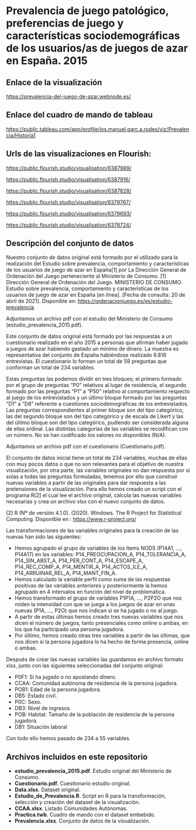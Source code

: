 # Prevalencia de juego patológico, preferencias de juego y características sociodemográficas de los usuarios/as de juegos de azar en España. 2015
## Enlace de la visualización
https://prevalencia-del-juego-de-azar.webnode.es/

## Enlace del cuadro de mando de tableau
https://public.tableau.com/app/profile/jos.manuel.garc.a.rodes/viz/Prevalencia/Historia1

## Urls de las visualizaciones en Flourish:
https://public.flourish.studio/visualisation/6387989/

https://public.flourish.studio/visualisation/6387916/

https://public.flourish.studio/visualisation/6387828/

https://public.flourish.studio/visualisation/6379767/

https://public.flourish.studio/visualisation/6379693/

https://public.flourish.studio/visualisation/6378724/


## Descripción del conjunto de datos
Nuestro conjunto de datos original está formado por el utilizado para la realización del 
Estudio sobre prevalencia, comportamiento y características de los usuarios de juego de azar en España[1] 
por La Dirección General de Ordenación del Juego perteneciente al Ministerio de Consumo.
[1] Dirección General de Ordenación del Juego. MINISTERIO DE CONSUMO. Estudio sobre prevalencia, 
comportamiento y características de los usuarios de juego de azar en España [en línea]. 
[Fecha de consulta: 20 de abril de 2021]. 
Disponible en: https://ordenacionjuego.es/es/estudio-prevalencia

Adjuntamos un archivo pdf con el estudio del Ministerio de Consumo (estudio_prevalencia_2015.pdf).

Este conjunto de datos original está formado por las respuestas a un cuestionario  realizado en el 
año 2015 a personas que afirman haber jugado a juegos de azar habiendo gastado un 
mínimo de dinero. La muestra es representativa del conjunto de España habiéndose 
realizado 6.816 entrevistas. El cuestionario lo forman un total de 59 preguntas que 
conforman un total de 234 variables. 

Estas preguntas las podemos dividir en tres bloques; el primero formado por el grupo 
de preguntas “P0” relativos al lugar de residencia, el segundo formado por las 
preguntas “P1” a “P50” relativo al comportamiento respecto al juego de los 
entrevistados y un último bloque formado por las preguntas “D1” a “D8” referente a 
cuestiones sociodemográficas de los entrevistados. Las preguntas correspondientes al 
primer bloque son del tipo categórico, las del segundo bloque son del tipo categórico y 
de escala de Likert y las del último bloque son del tipo categórico, pudiendo ser 
considerada alguna de ellas ordinal. Las distintas categorías de las variables se 
recodifican con un número. No se han codificado los valores no disponibles (N/A).

Adjuntamos un archivo pdf con el cuestionario (Cuestionario.pdf).

El conjunto de datos inicial tiene un total de 234 variables, muchas de ellas con muy 
pocos datos o que no son relevantes para el objetivo de nuestra visualización, por otra 
parte, las variables originales no dan respuesta por sí solas a todas las preguntas 
formuladas, tenemos por ello que construir nuevas variables a partir de las originales 
para dar respuesta a las pretensiones de la visualización.
Para ello hemos creado un script con el programa R[2] el cual lee el archivo original, 
calcula las nuevas variables necesarias y crea un archivo xlsx con el nuevo 
conjunto de datos.

[2] R (Nº de versión 4.1.0). (2020). Windows. The R Project for Statistical Computing. 
Disponible en : https://www.r-project.org/

Las transformaciones de las variables originales para la creación de las nuevas han sido 
las siguientes:
-	Hemos agrupado el grupo de variables de los ítems NODS (P14A1, …, P14A17) 
	en las variables:
	P14_PREOCUPACION_A, P14_TOLERANCIA_A, P14_SIN_ABST_A, 
	P14_PER_CONT_A, P14_ESCAPE_A, P14_REC_COMP_A, P14_MENTIR_A, 
	P14_ACTOS_ILE_A, P14_ARRUINAR_REL_A, P14_MANT_FIN_A.
-	Hemos calculado la variable perfil como suma de las respuestas positivas de las 
	variables anteriores y posteriormente la hemos agrupado en 4 intervalos en 
	función del nivel de problemática.
-	Hemos transformado el grupo de variables P1P1A, …, P2P2O que nos miden la 
	intensidad con que se juega a los juegos de azar en unas nuevas (P1A, …, P2O) 
	que nos indican si se ha jugado o no al juego.
-	A partir de estas últimas hemos creado tres nuevas variables que nos dicen el 
	número de juegos, tanto presenciales como online o ambas, en los que ha 
	participado una persona jugadora.
-	Por último, hemos creado otras tres variables a partir de las últimas, que nos 
	dicen si la persona jugadora lo ha hecho de forma presencia, online o ambas.

Después de crear las nuevas variables las guardamos en archivo formato xlsx, junto 
con las siguientes seleccionadas del conjunto original:
-	P0F1: Si ha jugado o no apostando dinero.
-	CCAA: Comunidad autónoma de residencia de la persona jugadora.
-	POB1: Edad de la persona jugadora.
-	DB5: Estado civil.
-	P0C: Sexo.
-	DB3: Nivel de ingresos.
-	POB: Habitat. Tamaño de la población de residencia de la persona jugadora.
-	DB1: Situación laboral 
	
Con todo ello hemos pasado de 234 a 55 variables.
 
## Archivos incluidos en este repositorio
-	**estudio_prevalencia_2015.pdf**. Estudio original del Ministerio de Consumo.
-	**Cuestionario.pdf**. Cuestionario estudio original.
-	**Data.xlsx**. Dataset original.
-	**Estudio_de_Prevalencia.R**. Script en R para la transformación, selección y creación del dataset de la visualización.
-	**CCAA.xlsx**. Listado Comunidades Autónomas.
-	**Practica.twb**. Cuadro de mando con el dataset embebido.
-	**Prevalencia.xlsx**. Conjunto de datos de la visualización.
